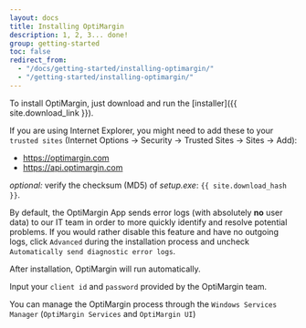 ```yaml
---
layout: docs
title: Installing OptiMargin
description: 1, 2, 3... done!
group: getting-started
toc: false
redirect_from:
  - "/docs/getting-started/installing-optimargin/"
  - "/getting-started/installing-optimargin/"
---
```


To install OptiMargin, just download and run the [installer]({{ site.download_link }}).

If you are using Internet Explorer, you might need to add these to your `trusted sites` (Internet Options -> Security -> Trusted Sites -> Sites -> Add):
- https://optimargin.com
- https://api.optimargin.com

*optional:* verify the checksum (MD5) of *setup.exe*: `{{ site.download_hash }}`.

By default, the OptiMargin App sends error logs (with absolutely **no** user data) to our IT team in order to more quickly identify and resolve potential problems. If you would rather disable this feature and have no outgoing logs, click `Advanced` during the installation process and uncheck `Automatically send diagnostic error logs`.

After installation, OptiMargin will run automatically.

Input your `client id` and `password` provided by the OptiMargin team.

You can manage the OptiMargin process through the `Windows Services Manager` (`OptiMargin Services` and `OptiMargin UI`)